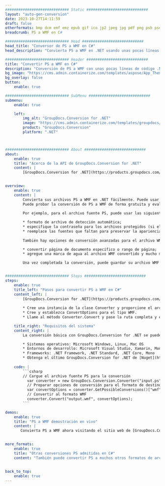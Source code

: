 ```yaml
---
############################# Static ############################
layout: "auto-gen-conversion"
date: 2023-10-27T14:11:59
draft: false
otherformats: bmp dcm emf emz epub gif ico jp2 jpeg jpg pdf png psb psd svg svgz tex tga tif tiff webp wmf wmz xps
breadcrumb: PS a WMF en C#

############################# Head ############################
head_title: "Conversor de PS a WMF en C#"
head_description: "Convierta PS a WMF en .NET usando unas pocas líneas de código. Utilice la API de conversión de documentos de GroupDocs para convertir más de 160 formatos de archivo."

############################# Header ############################
title: "Convertir PS a WMF en C#"
description: "Conversión de PS a WMF con unas pocas líneas de código .NET"
bg_image: "https://cms.admin.containerize.com/templates/aspose/App_Themes/V3/images/bg/header1.png"
bg_overlay: false
button:
    enable: true

############################# SubMenu ############################
submenu:
    enable: true

    left:
        img_alt: "GroupDocs.Conversion for .NET"
        image: "https://cms.admin.containerize.com/templates/groupdocs/images/product-logos/90x90-noborder/groupdocs-conversion-net.png"
        product: "GroupDocs.Conversion"
        platform: ".NET"



############################# About ############################
about:
    enable: true
    title: "Acerca de la API de GroupDocs.Conversion for .NET"
    content: |
        [GroupDocs.Conversion for .NET](https://products.groupdocs.com/conversion/net/) se puede usar para convertir Microsoft Word, Excel, PowerPoint, PDF, Visio y otros formatos. GroupDocs.Conversion es una API independiente que es adecuada para sistemas internos y de back-end donde se requiere un alto rendimiento. No depende de ningún software como Microsoft u Open Office.
    

overview:
    enable: true
    content: |
        Convierta sus archivos PS a WMF en .NET fácilmente. Puede usar solo un par de líneas de código C# en cualquier plataforma de su elección, como Windows, Linux, macOS.
        Puede probar la conversión de PS a WMF de forma gratuita y evaluar la calidad de los resultados de la conversión. Junto con los escenarios de conversión de archivos simples, puede probar opciones más avanzadas para cargar el archivo de origen PS y para guardar el resultado de salida WMF. 
        
        Por ejemplo, para el archivo fuente PS, puede usar las siguientes opciones de carga:

        * formato de archivo de detección automática;
        * especifique la contraseña para los archivos protegidos (si el formato de archivo lo admite);
        * reemplace las fuentes que faltan para preservar la apariencia del documento.
        
        También hay opciones de conversión avanzadas para el archivo WMF:

        * convertir página de documento específico o rango de página;
        * agregue una marca de agua al archivo WMF convertido y mucho más.

        Una vez completada la conversión, puede guardar su archivo WMF en la ruta del archivo local o en cualquier almacenamiento de terceros como FTP, Amazon S3, Google Drive, Dropbox, etc. Tenga en cuenta que para convertir PS a WMF no es necesario instalar ningún software adicional, como MS Office, Open Office, Adobe Acrobat Reader, etc.


############################# Steps ############################
steps:
    enable: true
    title_left: "Pasos para convertir PS a WMF en C#"
    content_left: |
        [GroupDocs.Conversion for .NET](https://products.groupdocs.com/conversion/net/) facilita a los desarrolladores convertir un archivo PS a WMF con unas pocas líneas de código.
        
        * Cree una instancia de la clase Converter y proporcione el archivo PS con la ruta completa
        * Cree y establezca ConvertOptions para el tipo WMF.
        * Llame al método Converter.Convert y pase la ruta completa y el formato (WMF) como parámetro

    title_right: "Requisitos del sistema"
    content_right: |
        La conversión básica con GroupDocs.Conversion for .NET se puede realizar en unos pocos pasos simples. Nuestras API son compatibles con todas las principales plataformas y sistemas operativos. Antes de ejecutar el código a continuación, asegúrese de tener instalados los siguientes requisitos previos en su sistema.

        * Sistemas operativos: Microsoft Windows, Linux, Mac OS
        * Entornos de desarrollo: Microsoft Visual Studio, Xamarin, MonoDevelop
        * Frameworks: .NET Framework, .NET Standard, .NET Core, Mono
        * Obtenga el último GroupDocs.Conversion for .NET de [Nuget](https://www.nuget.org/packages/groupdocs.conversion)
         
    code: |
        ```csharp    
        // Cargue el archivo fuente PS para la conversión
          var converter = new GroupDocs.Conversion.Converter("input.ps");
          // Preparar opciones de conversión para el formato de destino WMF
          var convertOptions = converter.GetPossibleConversions()["wmf"].ConvertOptions;
          // Convertir al formato WMF
          converter.Convert("output.wmf", convertOptions);
        ```

demos:
    enable: true
    title: "PS a WMF demostración en vivo"
    content: |
       Convierta PS a WMF ahora visitando el sitio web de [GroupDocs.Conversion App](https://products.groupdocs.app/conversion/family). La demostración en línea tiene las siguientes ventajas
          

more_formats:
    enable: true
    title: "Otras conversiones PS admitidas en C#"
    content: "También puede convertir PS a muchos otros formatos de archivo. Consulte la lista a continuación."
       
       
back_to_top:
    enable: true
---
```

